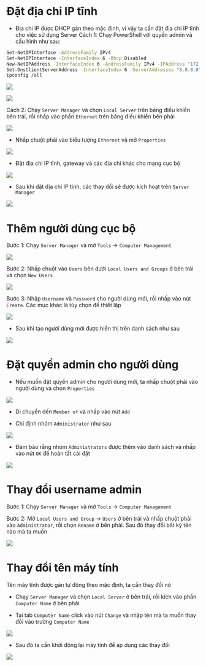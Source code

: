 # Đặt địa chỉ IP tĩnh
- Địa chỉ IP được DHCP gán theo mặc định, vì vậy ta cần đặt địa chỉ IP tĩnh cho việc sử dụng Server
Cách 1: Chạy PowerShell với quyền admin và cấu hình như sau:
```sh
Get-NetIPInterface -AddressFamily IPv4 
Set-NetIPInterface -InterfaceIndex 6 -Dhcp Disabled
New-NetIPAddress -InterfaceIndex 6 -AddressFamily IPv4 -IPAddress "172.16.10.100" -PrefixLength 24 -DefaultGateway "172.16.10.1"
Set-DnsClientServerAddress -InterfaceIndex 6 -ServerAddresses "8.8.8.8" -PassThru
ipconfig /all
```

![](./images/ipstatic.png)

![](./images/ipstatic1.png)

Cách 2: Chạy `Server Manager` và chọn `Local Server` trên bảng điều khiển bên trái, rồi nhấp vào phần `Ethernet` trên bảng điều khiển bên phải

![](./images/servermanager1.png)

- Nhấp chuột phải vào biểu tượng `Ethernet` và mở `Properties` 

![](./images/ether.png)

- Đặt địa chỉ IP tĩnh, gateway và các địa chỉ khác cho mạng cục bộ 

![](./images/setip.png)

- Sau khi đặt địa chỉ IP tĩnh, các thay đổi sẽ được kích hoạt trên `Server Manager`

![](./images/ether1.png)

# Thêm người dùng cục bộ
Bước 1: Chạy `Server Manager` và mở `Tools` -> `Computer Management`

![](./images/computermanager.png)

Bước 2: Nhấp chuột vào `Users` bên dưới `Local Users and Groups` ở bên trái và chọn `New Users`

![](./images/addus.png)

Bước 3: Nhập `Username` và `Password` cho người dùng mới, rồi nhấp vào nút `Create`. Các mục khác là tùy chọn để thiết lập

![](./images/addus1.png)

- Sau khi tạo người dùng mới được hiển thị trên danh sách như sau

![](./images/addus2.png)

# Đặt quyền admin cho người dùng
- Nếu muốn đặt quyền admin cho người dùng mới, ta nhấp chuột phải vào người dùng và chọn `Properties`

![](./images/setus.png)

- Di chuyển đến `Member of` và nhấp vào nút `Add`

- Chỉ định nhóm `Administrator` như sau

![](./images/setus1.png)

- Đảm bảo rằng nhóm `Administrators` được thêm vào danh sách và nhấp vào nút `OK` để hoàn tất cài đặt

![](./images/setus2.png)

# Thay đổi username admin
Bước 1: Chạy `Server Manager` và mở `Tools` -> `Computer Management`

Bước 2: Mở `Local Users and Group` -> `Users` ở bên trái và nhấp chuột phải vào `Administrator`, rồi chọn `Rename` ở bên phải. Sau đó thay đổi bất kỳ tên nào mà ta muốn

![](./images/renameadmin.png)

# Thay đổi tên máy tính
Tên máy tính được gán tự động theo mặc định, ta cần thay đổi nó

- Chạy `Server Manager` và chọn `Local Server` ở bên trái, rồi kích vào phần `Computer Name` ở bên phải

- Tại tab `Computer Name` click vào nút `Change` và nhập tên mà ta muốn thay đổi vào trường `Computer Name`

![](./images/setname.png)

- Sau đó ta cần khởi động lại máy tính để áp dụng các thay đổi

![](./images/setname1.png)

